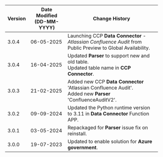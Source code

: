 | **Version** | **Date Modified (DD-MM-YYYY)** | **Change History**                                    |
|-------------|--------------------------------|-------------------------------------------------------|
| 3.0.4       | 06-05-2025                     | Launching CCP **Data Connector** - *Atlassian Confluence Audit* from Public Preview to Global Availability.           |
| 3.0.4       | 16-04-2025                     | Updated **Parser** to support new and old table. <br/>Updated table name in **CCP Connector**.           |
| 3.0.3       | 21-02-2025                     | Added new CCP **Data Connector** 'Atlassian Confluence Audit'.<br/>Added new **Parser** 'ConfluenceAuditV2'.           |
| 3.0.2       | 09-09-2024                     | Updated the Python runtime version to 3.11 in **Data Connector** Function APP.            |
| 3.0.1       | 03-05-2024                     | Repackaged for **Parser** issue fix on reinstall.   	   |
| 3.0.0       | 19-07-2023                     | Updated to enable solution for **Azure government**.  | 